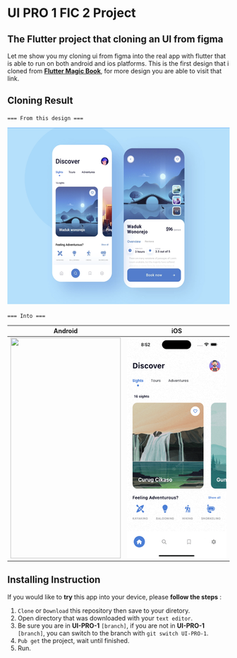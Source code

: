 # UI PRO 1 FIC 2 Project

## The Flutter project that cloning an UI from figma
Let me show you my cloning ui from figma into the real app with flutter that is able to run on both android and ios platforms. This is the first design that i cloned from **[Flutter Magic Book](https://www.figma.com/file/PreoFlFsdSfKIGFpNGwaT8/Flutter-MagicBook?node-id=305%3A189&t=vL19qSn0gqQ9jrib-0)**, for more design you are able to visit that link.

## Cloning Result
`=== From this design ===`

<img src="assets/docs/pro1_design.png" width="560" height="400"/>

`=== Into ===`

| Android                                                                | iOS                                                                |
| ---------------------------------------------------------------------- | ------------------------------------------------------------------ |
| <img src="assets/docs/pro1_android_gif.gif" width="250" height="500"/> | <img src="assets/docs/pro1_ios_gif.gif" width="250" height="500"/> |

## Installing Instruction
If you would like to **try** this app into your device, please **follow the steps** \: 

1. `Clone` or `Download` this repository then save to your diretory.
2. Open directory that was downloaded with your `text editor`.
3. Be sure you are in **UI-PRO-1** `[branch]`, if you are not in **UI-PRO-1** `[branch]`, you can switch to the branch with `git switch UI-PRO-1`.
4. `Pub get` the project, wait until finished. 
5. Run.